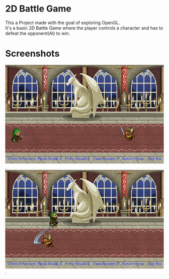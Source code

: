 # 2D Battle Game
This a Project made with the goal of exploring OpenGL.  
It's a basic 2D Battle Game where the player controls a character and has to defeat the opponent(AI) to win.  
  
# Screenshots

![game screenshot](/screenshots/screenshot_4.png). 
![game screenshot2](/screenshots/screenshot_1.png).  
